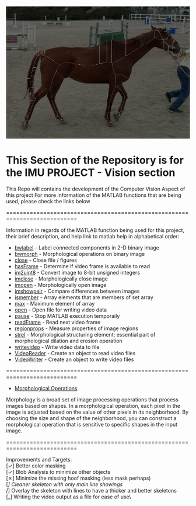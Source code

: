![Logo](../Assets/Images/Horse.png)
# This Section of the Repository is for the IMU PROJECT - Vision section

This Repo will contains the development of the Computer Vision Aspect of this project
For more information of the MATLAB functions that are being used, please check the links below

===========================================================================

Information in regards of the MATLAB function being used for this project, their brief description, and help link to matlab help in alphabetical order:

- [bwlabel](https://www.mathworks.com/help/images/ref/bwlabel.html) - Label connected components in 2-D binary image
- [bwmorph](https://www.mathworks.com/help/images/ref/bwmorph.html) - Morphological operations on binary image
- [close](https://www.mathworks.com/help/matlab/ref/videowriter.close.html?searchHighlight=close&s_tid=srchtitle_support_results_3_close) - Close file / figures
- [hasFrame](https://www.mathworks.com/help/matlab/ref/videoreader.hasframe.html?searchHighlight=hasframe&s_tid=srchtitle_support_results_1_hasframe) - Determine if video frame is available to read
- [im2uint8](https://www.mathworks.com/help/images/ref/im2uint8.html?searchHighlight=im2uint8&s_tid=srchtitle_support_results_1_im2uint8) - Convert image to 8-bit unsigned integers
- [imclose](https://www.mathworks.com/help/images/ref/imclose.html?searchHighlight=imclose&s_tid=srchtitle_support_results_1_imclose) - Morphologically close image
- [imopen](https://www.mathworks.com/help/images/ref/imopen.html?searchHighlight=imopen&s_tid=srchtitle_support_results_1_imopen) - Morphologically open image
- [imshowpair](https://www.mathworks.com/help/images/ref/imshowpair.html?s_tid=doc_ta) - Compare differences between images
- [ismember](https://www.mathworks.com/help/matlab/ref/double.ismember.html?searchHighlight=ismember&s_tid=srchtitle_support_results_1_ismember) - Array elements that are members of set array
- [max](https://www.mathworks.com/help/matlab/ref/max.html?searchHighlight=max&s_tid=srchtitle_support_results_1_max) - Maximum element of array
- [open](https://www.mathworks.com/help/matlab/ref/videowriter.open.html?searchHighlight=open&s_tid=srchtitle_support_results_2_open) - Open file for writing video data
- [pause](https://www.mathworks.com/help/matlab/ref/pause.html?s_tid=doc_ta) - Stop MATLAB execution temporaily
- [readFrame](https://www.mathworks.com/help/matlab/ref/videoreader.readframe.html?s_tid=doc_ta) - Read next video frame
- [regionprops](https://www.mathworks.com/help/images/ref/regionprops.html?s_tid=doc_ta) - Measure properties of image regions
- [strel](https://www.mathworks.com/help/images/ref/strel.html?searchHighlight=strel&s_tid=srchtitle_support_results_1_strel) - Morphological structuring element; essential part of morphological dilation and erosion operation
- [writevideo](https://www.mathworks.com/help/matlab/ref/videowriter.writevideo.html?searchHighlight=writevideo&s_tid=srchtitle_support_results_1_writevideo) - Write video data to file
- [VideoReader](https://www.mathworks.com/help/matlab/ref/videoreader.html?s_tid=doc_ta) - Create an object to read video files
- [VideoWriter](https://www.mathworks.com/help/matlab/ref/videowriter.html?s_tid=doc_ta) - Create an object to write video files

===========================================================================

- [Morphological Operations](https://www.mathworks.com/help/images/morphological-filtering.html)

Morphology is a broad set of image processing operations that process images based on shapes. In a morphological operation, each pixel in the image is adjusted based on the value of other pixels in its neighborhood. By choosing the size and shape of the neighborhood, you can construct a morphological operation that is sensitive to specific shapes in the input image.

===========================================================================

Improvements and Targets:\
[&check;] Better color masking\
[&check;] Blob Analysis to minimize other objects\
[&cross;] Minimize the missing hoof masking (less mask perhaps)\
[_] Cleaner skeleton with only main line showings\
[_] Overlay the skeleton with lines to have a thicker and better skeletons\
[_] Writing the video output as a file for ease of use\
